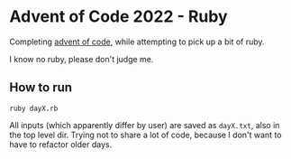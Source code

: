 # Advent of Code 2022 - Ruby

Completing [advent of code](https://adventofcode.com), while attempting to pick up a bit of ruby.

I know no ruby, please don't judge me.


## How to run

`ruby dayX.rb`

All inputs (which apparently differ by user) are saved as `dayX.txt`, also in the top level dir. Trying not to share a lot of code, because I don't want to have to refactor older days.